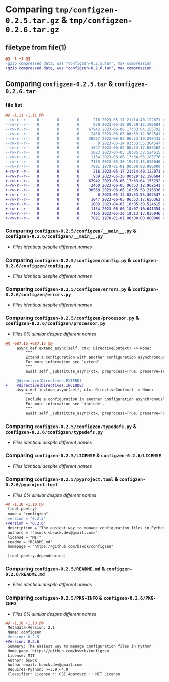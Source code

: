 # Comparing `tmp/configzen-0.2.5.tar.gz` & `tmp/configzen-0.2.6.tar.gz`

## filetype from file(1)

```diff
@@ -1 +1 @@
-gzip compressed data, was "configzen-0.2.5.tar", max compression
+gzip compressed data, was "configzen-0.2.6.tar", max compression
```

## Comparing `configzen-0.2.5.tar` & `configzen-0.2.6.tar`

### file list

```diff
@@ -1,11 +1,11 @@
--rw-r--r--   0        0        0      216 2023-05-17 21:14:40.122071 configzen-0.2.5/configzen/__init__.py
--rw-r--r--   0        0        0      939 2023-05-30 00:29:12.190684 configzen-0.2.5/configzen/__main__.py
--rw-r--r--   0        0        0    67942 2023-06-06 17:33:04.155792 configzen-0.2.5/configzen/config.py
--rw-r--r--   0        0        0     2460 2023-06-05 06:53:12.902541 configzen-0.2.5/configzen/errors.py
--rw-r--r--   0        0        0    30567 2023-06-05 06:53:19.290433 configzen-0.2.5/configzen/processor.py
--rw-r--r--   0        0        0        0 2023-05-14 03:53:55.304547 configzen-0.2.5/configzen/py.typed
--rw-r--r--   0        0        0     1047 2023-06-05 06:53:17.656362 configzen-0.2.5/configzen/typedefs.py
--rw-r--r--   0        0        0     1083 2023-04-05 18:05:38.524615 configzen-0.2.5/LICENSE
--rw-r--r--   0        0        0     1154 2023-06-06 17:34:53.185776 configzen-0.2.5/pyproject.toml
--rw-r--r--   0        0        0     7155 2023-05-30 19:13:13.036046 configzen-0.2.5/README.md
--rw-r--r--   0        0        0     7891 1970-01-01 00:00:00.000000 configzen-0.2.5/PKG-INFO
+-rw-r--r--   0        0        0      216 2023-05-17 21:14:40.122071 configzen-0.2.6/configzen/__init__.py
+-rw-r--r--   0        0        0      939 2023-05-30 00:29:12.190684 configzen-0.2.6/configzen/__main__.py
+-rw-r--r--   0        0        0    67942 2023-06-06 17:33:04.155792 configzen-0.2.6/configzen/config.py
+-rw-r--r--   0        0        0     2460 2023-06-05 06:53:12.902541 configzen-0.2.6/configzen/errors.py
+-rw-r--r--   0        0        0    30568 2023-06-06 18:05:58.215336 configzen-0.2.6/configzen/processor.py
+-rw-r--r--   0        0        0        0 2023-05-14 03:53:55.304547 configzen-0.2.6/configzen/py.typed
+-rw-r--r--   0        0        0     1047 2023-06-05 06:53:17.656362 configzen-0.2.6/configzen/typedefs.py
+-rw-r--r--   0        0        0     1083 2023-04-05 18:05:38.524615 configzen-0.2.6/LICENSE
+-rw-r--r--   0        0        0     1154 2023-06-06 18:07:10.641354 configzen-0.2.6/pyproject.toml
+-rw-r--r--   0        0        0     7155 2023-05-30 19:13:13.036046 configzen-0.2.6/README.md
+-rw-r--r--   0        0        0     7891 1970-01-01 00:00:00.000000 configzen-0.2.6/PKG-INFO
```

### Comparing `configzen-0.2.5/configzen/__main__.py` & `configzen-0.2.6/configzen/__main__.py`

 * *Files identical despite different names*

### Comparing `configzen-0.2.5/configzen/config.py` & `configzen-0.2.6/configzen/config.py`

 * *Files identical despite different names*

### Comparing `configzen-0.2.5/configzen/errors.py` & `configzen-0.2.6/configzen/errors.py`

 * *Files identical despite different names*

### Comparing `configzen-0.2.5/configzen/processor.py` & `configzen-0.2.6/configzen/processor.py`

 * *Files 0% similar despite different names*

```diff
@@ -687,15 +687,15 @@
     async def extend_async(self, ctx: DirectiveContext) -> None:
         """
         Extend a configuration with another configuration asynchronously.
         For more information see `extend`.
         """
         await self._substitute_async(ctx, preprocess=True, preserve=True)
 
-    @directive(Directives.EXTEND)
+    @directive(Directives.INCLUDE)
     async def include_async(self, ctx: DirectiveContext) -> None:
         """
         Include a configuration in another configuration asynchronously.
         For more information see `include`.
         """
         await self._substitute_async(ctx, preprocess=True, preserve=False)
```

### Comparing `configzen-0.2.5/configzen/typedefs.py` & `configzen-0.2.6/configzen/typedefs.py`

 * *Files identical despite different names*

### Comparing `configzen-0.2.5/LICENSE` & `configzen-0.2.6/LICENSE`

 * *Files identical despite different names*

### Comparing `configzen-0.2.5/pyproject.toml` & `configzen-0.2.6/pyproject.toml`

 * *Files 0% similar despite different names*

```diff
@@ -1,10 +1,10 @@
 [tool.poetry]
 name = "configzen"
-version = "0.2.5"
+version = "0.2.6"
 description = "The easiest way to manage configuration files in Python"
 authors = ["bswck <bswck.dev@gmail.com>"]
 license = "MIT"
 readme = "README.md"
 homepage = "https://github.com/bswck/configzen"
 
 [tool.poetry.dependencies]
```

### Comparing `configzen-0.2.5/README.md` & `configzen-0.2.6/README.md`

 * *Files identical despite different names*

### Comparing `configzen-0.2.5/PKG-INFO` & `configzen-0.2.6/PKG-INFO`

 * *Files 0% similar despite different names*

```diff
@@ -1,10 +1,10 @@
 Metadata-Version: 2.1
 Name: configzen
-Version: 0.2.5
+Version: 0.2.6
 Summary: The easiest way to manage configuration files in Python
 Home-page: https://github.com/bswck/configzen
 License: MIT
 Author: bswck
 Author-email: bswck.dev@gmail.com
 Requires-Python: >=3.9,<4.0
 Classifier: License :: OSI Approved :: MIT License
```

